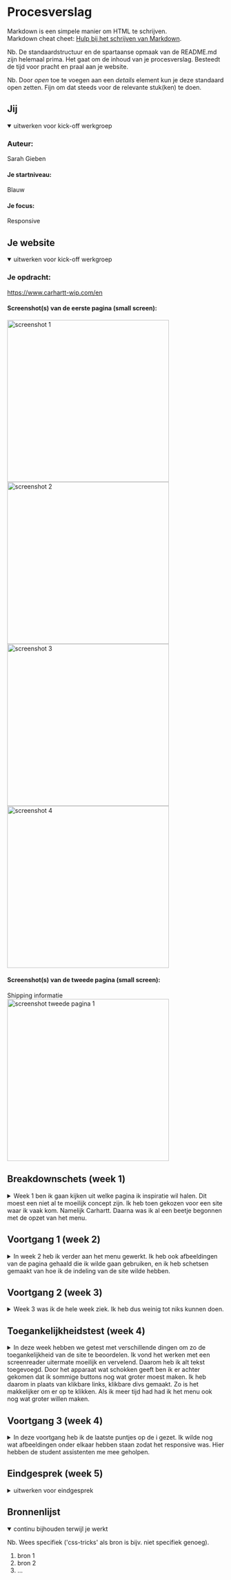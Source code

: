 # Procesverslag
Markdown is een simpele manier om HTML te schrijven.  
Markdown cheat cheet: [Hulp bij het schrijven van Markdown](https://github.com/adam-p/markdown-here/wiki/Markdown-Cheatsheet).

Nb. De standaardstructuur en de spartaanse opmaak van de README.md zijn helemaal prima. Het gaat om de inhoud van je procesverslag. Besteedt de tijd voor pracht en praal aan je website.

Nb. Door *open* toe te voegen aan een *details* element kun je deze standaard open zetten. Fijn om dat steeds voor de relevante stuk(ken) te doen.





## Jij

<details open>
<summary>uitwerken voor kick-off werkgroep</summary>

### Auteur:
Sarah Gieben

#### Je startniveau:
Blauw

#### Je focus:
Responsive
 
</details>





## Je website

<details open>
<summary>uitwerken voor kick-off werkgroep</summary>

### Je opdracht:
https://www.carhartt-wip.com/en

#### Screenshot(s) van de eerste pagina (small screen): 
<img src="ss1" width="375px" alt="screenshot 1"> 
<img src="ss2" width="375px" alt="screenshot 2"> 
<img src="ss3" width="375px" alt="screenshot 3"> 
<img src="ss4" width="375px" alt="screenshot 4"> 

#### Screenshot(s) van de tweede pagina (small screen):
Shipping informatie
<img src="2.ss1" width="375px" alt="screenshot tweede pagina 1"> 
 
</details>





## Breakdownschets (week 1)

<details>
<summary>
Week 1 ben ik gaan kijken uit welke pagina ik inspiratie wil halen. Dit moest een niet al te
moeilijk concept zijn. Ik heb toen gekozen voor een site waar ik vaak kom. Namelijk Carhartt.
Daarna was ik al een beetje begonnen met de opzet van het menu.
</summary>

</details>


## Voortgang 1 (week 2)

<details>
<summary>
In week 2 heb ik verder aan het menu gewerkt. Ik heb ook afbeeldingen van de pagina gehaald die ik wilde
gaan gebruiken, en ik heb schetsen gemaakt van hoe ik de indeling van de site wilde hebben.
</summary>

### Stand van zaken
Ik vond de eerste twee weken erg stroef gaan. Ik moet heel erg inkomen in het code schrijven.


### Verslag van meeting
Ik moet meer code gaan oefenen.

</details>





## Voortgang 2 (week 3)

<details>
<summary>Week 3 was ik de hele week ziek. Ik heb dus weinig tot niks kunnen doen.</summary>


</details>





## Toegankelijkheidstest (week 4)

<details>
<summary>
In deze week hebben we getest met verschillende dingen om zo de toegankelijkheid van de site te beoordelen.
Ik vond het werken met een screenreader uitermate moeilijk en vervelend. Daarom heb ik alt tekst toegevoegd.
Door het apparaat wat schokken geeft ben ik er achter gekomen dat ik sommige buttons nog wat groter moest
maken. Ik heb daarom in plaats van klikbare links, klikbare divs gemaakt. Zo is het makkelijker om er op
te klikken. Als ik meer tijd had had ik het menu ook nog wat groter willen maken.
</summary>


</details>





## Voortgang 3 (week 4)

<details>
<summary>
In deze voortgang heb ik de laatste puntjes op de i gezet. Ik wilde nog wat afbeeldingen onder elkaar hebben
staan zodat het responsive was. Hier hebben de student assistenten me mee geholpen.

</summary>

### Stand van zaken
Ik ben onzeker over of mijn code voldoende zijn. Ik vind coderen erg moeilijk en heb er ook weinig plezier
in. Ook ben ik een hele week ziek geweest wat niet mee heeft geholpen...


</details>





## Eindgesprek (week 5)

<details>
<summary>uitwerken voor eindgesprek</summary>

### Stand van zaken
hier dit ging goed & dit was lastig (neem ook screenshots op van delen van je website en code)

### Screenshot(s)

hier screenshot(s) van je eindresultaat

</details>





## Bronnenlijst

<details open>
<summary>continu bijhouden terwijl je werkt</summary>

Nb. Wees specifiek ('css-tricks' als bron is bijv. niet specifiek genoeg).

1. bron 1
2. bron 2
3. ...

</details>
